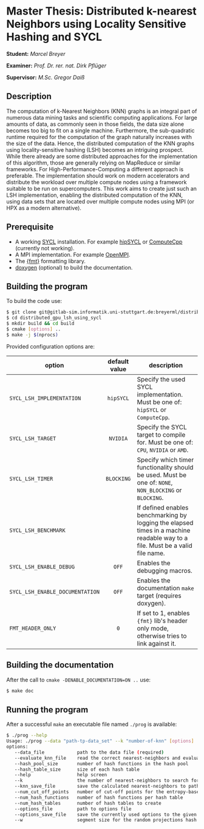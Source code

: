 # Master Thesis: Distributed k-nearest Neighbors using Locality Sensitive Hashing and SYCL

**Student:** _Marcel Breyer_

**Examiner:** _Prof. Dr. rer. nat. Dirk Pflüger_

**Supervisor:** _M.Sc. Gregor Daiß_


## Description
The computation of k-Nearest Neighbors (KNN) graphs is an integral part of numerous data mining tasks and scientific 
computing applications. For large amounts of data, as commonly seen in those fields, the data size alone becomes too 
big to fit on a single machine. Furthermore, the sub-quadratic runtime required for the computation of the graph 
naturally increases with the size of the data. Hence, the distributed computation of the KNN graphs using 
locality-sensitive hashing (LSH) becomes an intriguing prospect. While there already are some distributed approaches 
for the implementation of this algorithm, those are generally relying on MapReduce or similar frameworks. For 
High-Performance-Computing a different approach is preferable. The implementation should work on modern accelerators 
and distribute the workload over multiple compute nodes using a framework suitable to be run on supercomputers. This 
work aims to create just such an LSH implementation, enabling the distributed computation of the KNN, using data sets 
that are located over multiple compute nodes using MPI (or HPX as a modern alternative).


## Prerequisite
* A working [SYCL](https://www.khronos.org/sycl/) installation. For example [hipSYCL](https://github.com/illuhad/hipSYCL) 
  or [ComputeCpp](https://developer.codeplay.com/products/computecpp/ce/guides) (currently not working).
* A MPI implementation. For example [OpenMPI](https://www.open-mpi.org/).
* The [{fmt}](https://github.com/fmtlib/fmt) formatting library.
* [doxygen](https://github.com/doxygen/doxygen) (optional) to build the documentation.


## Building the program
To build the code use:
```bash
$ git clone git@gitlab-sim.informatik.uni-stuttgart.de:breyerml/distributed_gpu_lsh_using_sycl.git
$ cd distributed_gpu_lsh_using_sycl
$ mkdir build && cd build
$ cmake [options] ..
$ make -j $(nprocs)
```

Provided configuration options are:

| option                          | default value | description                                                                                                                  |
|---------------------------------|:-------------:|------------------------------------------------------------------------------------------------------------------------------|
| `SYCL_LSH_IMPLEMENTATION`       | `hipSYCL`     | Specify the used SYCL implementation. Must be one of: `hipSYCL` or `ComputeCpp`.                                             |
| `SYCL_LSH_TARGET`               | `NVIDIA`      | Specify the SYCL target to compile for. Must be one of: `CPU`, `NVIDIA` or `AMD`.                                            | 
| `SYCL_LSH_TIMER`                | `BLOCKING`    | Specify which timer functionality should be used. Must be one of: `NONE`, `NON_BLOCKING` or `BLOCKING`.                      |
| `SYCL_LSH_BENCHMARK`            |               | If defined enables benchmarking by logging the elapsed times in a machine readable way to a file. Must be a valid file name. |
| `SYCL_LSH_ENABLE_DEBUG`         | `OFF`         | Enables the debugging macros.                                                                                                |
| `SYCL_LSH_ENABLE_DOCUMENTATION` | `OFF`         | Enables the documentation `make` target (requires doxygen).                                                                  |
| `FMT_HEADER_ONLY`               | `0`           | If set to 1, enables `{fmt}` lib's header only mode, otherwise tries to link against it.                                     |


## Building the documentation
After the call to `cmake -DENABLE_DOCUMENTATION=ON ..` use:
```bash
$ make doc
```


## Running the program
After a successful `make` an executable file named `./prog` is available:
```bash
$ ./prog --help
Usage: ./prog --data "path-tp-data_set" --k "number-of-knn" [options]
options:
   --data_file            path to the data file (required)
   --evaluate_knn_file    read the correct nearest-neighbors and evaluate calculated nearest-neighbors 
   --hash_pool_size       number of hash functions in the hash pool 
   --hash_table_size      size of each hash table 
   --help                 help screen 
   --k                    the number of nearest-neighbors to search for (required)
   --knn_save_file        save the calculated nearest-neighbors to path 
   --num_cut_off_points   number of cut-off points for the entropy-based hash functions 
   --num_hash_functions   number of hash functions per hash table 
   --num_hash_tables      number of hash tables to create 
   --options_file         path to options file 
   --options_save_file    save the currently used options to the given path 
   --w                    segment size for the random projections hash functions     
```
